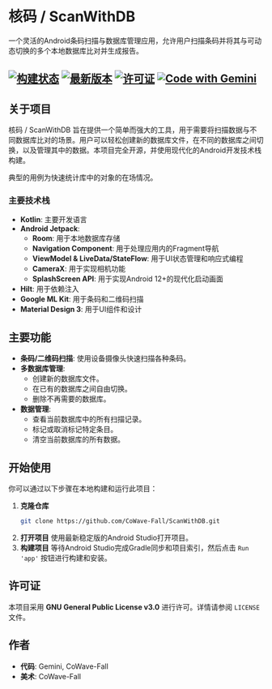 # 核码 / ScanWithDB

一个灵活的Android条码扫描与数据库管理应用，允许用户扫描条码并将其与可动态切换的多个本地数据库比对并生成报告。

[![构建状态](https://img.shields.io/badge/build-passing-brightgreen)](https://github.com/CoWave-Fall/IPMI-ProgrammedFanTweaker)
[![最新版本](https://img.shields.io/github/v/release/CoWave-Fall/ProgrammedFanTweaker)](https://github.com/CoWave-Fall/IPMI-ProgrammedFanTweaker/releases)
[![许可证](https://img.shields.io/badge/license-GPL--3.0-blue.svg)](./Documents/LICENSE)
[![Code with Gemini](https://img.shields.io/badge/Code%20with-Gemini-1f425f.svg)](https://gemini.google.com/)
---

## 关于项目

核码 / ScanWithDB 旨在提供一个简单而强大的工具，用于需要将扫描数据与不同数据库比对的场景。用户可以轻松创建新的数据库文件，在不同的数据库之间切换，以及管理其中的数据。本项目完全开源，并使用现代化的Android开发技术栈构建。

典型的用例为快速统计库中的对象的在场情况。

### 主要技术栈

*   **Kotlin**: 主要开发语言
*   **Android Jetpack**: 
    *   **Room**: 用于本地数据库存储
    *   **Navigation Component**: 用于处理应用内的Fragment导航
    *   **ViewModel & LiveData/StateFlow**: 用于UI状态管理和响应式编程
    *   **CameraX**: 用于实现相机功能
    *   **SplashScreen API**: 用于实现Android 12+的现代化启动画面
*   **Hilt**: 用于依赖注入
*   **Google ML Kit**: 用于条码和二维码扫描
*   **Material Design 3**: 用于UI组件和设计

## 主要功能

*   **条码/二维码扫描**: 使用设备摄像头快速扫描各种条码。
*   **多数据库管理**: 
    *   创建新的数据库文件。
    *   在已有的数据库之间自由切换。
    *   删除不再需要的数据库。
*   **数据管理**: 
    *   查看当前数据库中的所有扫描记录。
    *   标记或取消标记特定条目。
    *   清空当前数据库的所有数据。

## 开始使用

你可以通过以下步骤在本地构建和运行此项目：

1.  **克隆仓库**
    ```sh
    git clone https://github.com/CoWave-Fall/ScanWithDB.git
    ```
2.  **打开项目**
    使用最新稳定版的Android Studio打开项目。
3.  **构建项目**
    等待Android Studio完成Gradle同步和项目索引，然后点击 `Run 'app'` 按钮进行构建和安装。

## 许可证

本项目采用 **GNU General Public License v3.0** 进行许可。详情请参阅 `LICENSE` 文件。

## 作者

*   **代码**: Gemini, CoWave-Fall
*   **美术**: CoWave-Fall
